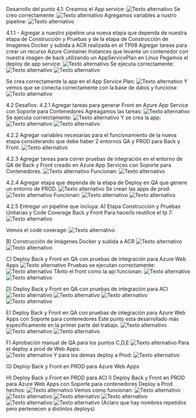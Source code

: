 Desarrollo del punto 4.1:
Creamos el App service: 
      ![Texto alternativo](imagenes/1.png)
Se creo correctamente: 
      ![Texto alternativo](imagenes/2.png)
Agregamos variables a nustro pipeline: 
      ![Texto alternativo](imagenes/3.png)

4.1.1 - Agregar a nuestro pipeline una nueva etapa que dependa de nuestra etapa de Construcción y Pruebas y de la etapa de Construcción de Imagenes Docker y subida a ACR realizada en el TP08
Agregar tareas para crear un recurso Azure Container Instances que levante un contenedor con nuestra imagen de back utilizando un AppServicePlan en Linux
Pegamos el deploy de app service:
      ![Texto alternativo](imagenes/5.png)
Se ejecuta correctamente:
      ![Texto alternativo](imagenes/31.png)
      ![Texto alternativo](imagenes/8.png)

Se crea correctamente la app en el App Service Plan:
      ![Texto alternativo](imagenes/6.png)
Y vemos que se conecta correctamente con la base de datos y funciona:
  ![Texto alternativo](imagenes/7.png)


4.2 Desafíos:
4.2.1 Agregar tareas para generar Front en Azure App Service con Soporte para Contenedores
Agreagamos las tareas:
  ![Texto alternativo](imagenes/32.png)
Se ejecuta corretctamente:
  ![Texto alternativo](imagenes/9.png)
Y se crea la app:
  ![Texto alternativo](imagenes/10.png)
  ![Texto alternativo](imagenes/12.png)

4.2.2 Agregar variables necesarias para el funcionamiento de la nueva etapa considerando que debe haber 2 entornos QA y PROD para Back y Front.
  ![Texto alternativo](imagenes/13.png)

4.2.3 Agregar tareas para correr pruebas de integración en el entorno de QA de Back y Front creado en Azure App Services con Soporte para Contenedores.
  ![Texto alternativo](imagenes/15.png)
  Funcionan: 
    ![Texto alternativo](imagenes/14.png)

4.2.4 Agregar etapa que dependa de la etapa de Deploy en QA que genere un entorno de PROD.
    ![Texto alternativo](imagenes/33.png)
Se crean las apps de prod:   
![Texto alternativo](imagenes/19.png)
Funcionan:
    ![Texto alternativo](imagenes/20.png)
    ![Texto alternativo](imagenes/34.png)


4.2.5 Entregar un pipeline que incluya:
A) Etapa Construcción y Pruebas Unitarias y Code Coverage Back y Front
Para hacerlo reutilice el tp 7:
    ![Texto alternativo](imagenes/38.png)

Vemos el code coverage:
    ![Texto alternativo](imagenes/35.png)

B) Construcción de Imágenes Docker y subida a ACR
    ![Texto alternativo](imagenes/39.png)
    ![Texto alternativo](imagenes/40.png)

C) Deploy Back y Front en QA con pruebas de integración para Azure Web Apps
    ![Texto alternativo](imagenes/41.png)
    Pruebas se ejecutan correctamente:
    ![Texto alternativo](imagenes/25.png)
TAnto el front como la api funcionan:
    ![Texto alternativo](imagenes/24.png)
    ![Texto alternativo](imagenes/23.png)

D) Deploy Back y Front en QA con pruebas de integración para ACI
    ![Texto alternativo](imagenes/41.png)
    ![Texto alternativo](imagenes/42.png)
    ![Texto alternativo](imagenes/43.png)
    ![Texto alternativo](imagenes/44.png)

E) Deploy Back y Front en QA con pruebas de integración para Azure Web Apps con Soporte para contenedores
Este punto esta desarrollado más especificamente en la primer parte del trabajo. 
    ![Texto alternativo](imagenes/45.png)
    ![Texto alternativo](imagenes/46.png)
    ![Texto alternativo](imagenes/47.png)

F) Aprobación manual de QA para los puntos C,D,E
    ![Texto alternativo](imagenes/37.png)
Para el deploy a prod de Web Apps:     
![Texto alternativo](imagenes/26.png)
Y para los demas deploy a Prod:
    ![Texto alternativo](imagenes/49.png)

G) Deploy Back y Front en PROD para Azure Web Apps

H) Deploy Back y Front en PROD para ACI
I) Deploy Back y Front en PROD para Azure Web Apps con Soporte para contenedores
Deploy a Prod hechos: 
    ![Texto alternativo](imagenes/28.png)
Vemos como funcionan: 
    ![Texto alternativo](imagenes/50.png)
    ![Texto alternativo](imagenes/51.png)
    ![Texto alternativo](imagenes/52.png)
    ![Texto alternativo](imagenes/53.png)
    ![Texto alternativo](imagenes/54.png)
    ![Texto alternativo](imagenes/55.png)
(Aclaro que hay nombres repetidos pero pertenecen a distintos deploys)
